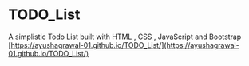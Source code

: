 # TODO_List
A simplistic Todo List built with HTML , CSS , JavaScript and Bootstrap
[https://ayushagrawal-01.github.io/TODO_List/](https://ayushagrawal-01.github.io/TODO_List/)


